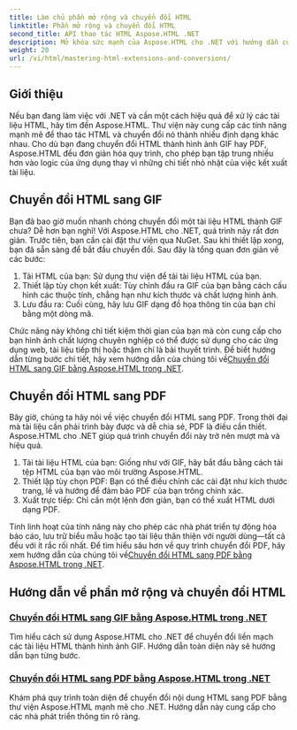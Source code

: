 ```yaml
---
title: Làm chủ phần mở rộng và chuyển đổi HTML
linktitle: Phần mở rộng và chuyển đổi HTML
second_title: API thao tác HTML Aspose.HTML .NET
description: Mở khóa sức mạnh của Aspose.HTML cho .NET với hướng dẫn của chúng tôi về cách chuyển đổi HTML sang GIF và PDF. Chuyển đổi tài liệu của bạn một cách dễ dàng.
weight: 20
url: /vi/html/mastering-html-extensions-and-conversions/
---
```

## Giới thiệu

Nếu bạn đang làm việc với .NET và cần một cách hiệu quả để xử lý các tài liệu HTML, hãy tìm đến Aspose.HTML. Thư viện này cung cấp các tính năng mạnh mẽ để thao tác HTML và chuyển đổi nó thành nhiều định dạng khác nhau. Cho dù bạn đang chuyển đổi HTML thành hình ảnh GIF hay PDF, Aspose.HTML đều đơn giản hóa quy trình, cho phép bạn tập trung nhiều hơn vào logic của ứng dụng thay vì những chi tiết nhỏ nhặt của việc kết xuất tài liệu.

## Chuyển đổi HTML sang GIF
Bạn đã bao giờ muốn nhanh chóng chuyển đổi một tài liệu HTML thành GIF chưa? Dễ hơn bạn nghĩ! Với Aspose.HTML cho .NET, quá trình này rất đơn giản. Trước tiên, bạn cần cài đặt thư viện qua NuGet. Sau khi thiết lập xong, bạn đã sẵn sàng để bắt đầu chuyển đổi. Sau đây là tổng quan đơn giản về các bước:

1. Tải HTML của bạn: Sử dụng thư viện để tải tài liệu HTML của bạn.
2. Thiết lập tùy chọn kết xuất: Tùy chỉnh đầu ra GIF của bạn bằng cách cấu hình các thuộc tính, chẳng hạn như kích thước và chất lượng hình ảnh.
3. Lưu đầu ra: Cuối cùng, hãy lưu GIF dạng đồ họa thông tin của bạn chỉ bằng một dòng mã.

 Chức năng này không chỉ tiết kiệm thời gian của bạn mà còn cung cấp cho bạn hình ảnh chất lượng chuyên nghiệp có thể được sử dụng cho các ứng dụng web, tài liệu tiếp thị hoặc thậm chí là bài thuyết trình. Để biết hướng dẫn từng bước chi tiết, hãy xem hướng dẫn của chúng tôi về[Chuyển đổi HTML sang GIF bằng Aspose.HTML trong .NET](./converting-html-to-gif/).

## Chuyển đổi HTML sang PDF
Bây giờ, chúng ta hãy nói về việc chuyển đổi HTML sang PDF. Trong thời đại mà tài liệu cần phải trình bày được và dễ chia sẻ, PDF là điều cần thiết. Aspose.HTML cho .NET giúp quá trình chuyển đổi này trở nên mượt mà và hiệu quả. 

1. Tải tài liệu HTML của bạn: Giống như với GIF, hãy bắt đầu bằng cách tải tệp HTML của bạn vào môi trường Aspose.HTML.
2. Thiết lập tùy chọn PDF: Bạn có thể điều chỉnh các cài đặt như kích thước trang, lề và hướng để đảm bảo PDF của bạn trông chính xác.
3. Xuất trực tiếp: Chỉ cần một lệnh đơn giản, bạn có thể xuất HTML dưới dạng PDF. 

Tính linh hoạt của tính năng này cho phép các nhà phát triển tự động hóa báo cáo, lưu trữ biểu mẫu hoặc tạo tài liệu thân thiện với người dùng—tất cả đều với ít rắc rối nhất. Để tìm hiểu sâu hơn về quy trình chuyển đổi PDF, hãy xem hướng dẫn của chúng tôi về[Chuyển đổi HTML sang PDF bằng Aspose.HTML trong .NET](./converting-html-to-pdf/).

## Hướng dẫn về phần mở rộng và chuyển đổi HTML
### [ Chuyển đổi HTML sang GIF bằng Aspose.HTML trong .NET](./converting-html-to-gif/)
Tìm hiểu cách sử dụng Aspose.HTML cho .NET để chuyển đổi liền mạch các tài liệu HTML thành hình ảnh GIF. Hướng dẫn toàn diện này sẽ hướng dẫn bạn từng bước.
### [Chuyển đổi HTML sang PDF bằng Aspose.HTML trong .NET](./converting-html-to-pdf/)
Khám phá quy trình toàn diện để chuyển đổi nội dung HTML sang PDF bằng thư viện Aspose.HTML mạnh mẽ cho .NET. Hướng dẫn này cung cấp cho các nhà phát triển thông tin rõ ràng.